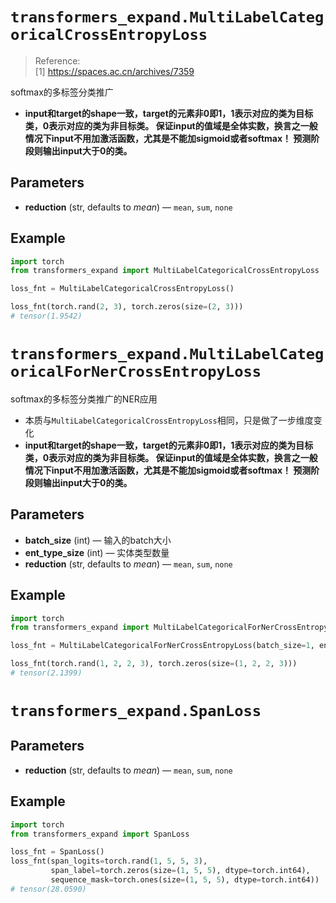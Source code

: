 # `transformers_expand.MultiLabelCategoricalCrossEntropyLoss`

> Reference: <br>
> [1] https://spaces.ac.cn/archives/7359

softmax的多标签分类推广<br>

* **input和target的shape一致，target的元素非0即1，1表示对应的类为目标类，0表示对应的类为非目标类。
  保证input的值域是全体实数，换言之一般情况下input不用加激活函数，尤其是不能加sigmoid或者softmax！
  预测阶段则输出input大于0的类。**

## Parameters

* **reduction**  (str, defaults to *mean*) — `mean`, `sum`, `none`

## Example

```python
import torch
from transformers_expand import MultiLabelCategoricalCrossEntropyLoss

loss_fnt = MultiLabelCategoricalCrossEntropyLoss()

loss_fnt(torch.rand(2, 3), torch.zeros(size=(2, 3)))
# tensor(1.9542)
```

# `transformers_expand.MultiLabelCategoricalForNerCrossEntropyLoss`

softmax的多标签分类推广的NER应用<br>

* 本质与`MultiLabelCategoricalCrossEntropyLoss`相同，只是做了一步维度变化
* **input和target的shape一致，target的元素非0即1，1表示对应的类为目标类，0表示对应的类为非目标类。
  保证input的值域是全体实数，换言之一般情况下input不用加激活函数，尤其是不能加sigmoid或者softmax！
  预测阶段则输出input大于0的类。**

## Parameters

* **batch_size**  (int) — 输入的batch大小
* **ent_type_size** (int) — 实体类型数量
* **reduction**  (str, defaults to *mean*) — `mean`, `sum`, `none`

## Example

```python
import torch
from transformers_expand import MultiLabelCategoricalForNerCrossEntropyLoss

loss_fnt = MultiLabelCategoricalForNerCrossEntropyLoss(batch_size=1, ent_type_size=3)

loss_fnt(torch.rand(1, 2, 2, 3), torch.zeros(size=(1, 2, 2, 3)))
# tensor(2.1399)
```

# `transformers_expand.SpanLoss`

## Parameters

* **reduction**  (str, defaults to *mean*) — `mean`, `sum`, `none`

## Example

```python
import torch
from transformers_expand import SpanLoss

loss_fnt = SpanLoss()
loss_fnt(span_logits=torch.rand(1, 5, 5, 3),
         span_label=torch.zeros(size=(1, 5, 5), dtype=torch.int64),
         sequence_mask=torch.ones(size=(1, 5, 5), dtype=torch.int64))
# tensor(28.0590)
```